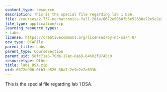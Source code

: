 ```yaml
---
content_type: resource
description: This is the special file regarding lab 1 DSA.
file: /courses/2-737-mechatronics-fall-2014/6672e9060fb3e52630a72e9e2e2e693b_lab1_DSA.zip
file_type: application/zip
learning_resource_types:
- Labs
license: https://creativecommons.org/licenses/by-nc-sa/4.0/
ocw_type: OCWFile
parent_title: Labs
parent_type: CourseSection
parent_uid: 58fc71a6-70de-17ac-6a69-64602f8745c0
resourcetype: Other
title: lab1_DSA.zip
uid: 6672e906-0fb3-e526-30a7-2e9e2e2e693b
---
```

This is the special file regarding lab 1 DSA.